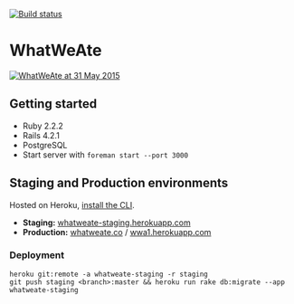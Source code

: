 [![Build status](https://circleci.com/gh/what-we-ate/what-we-ate.svg?style=shield)](https://circleci.com/gh/what-we-ate/what-we-ate)

# WhatWeAte

[![WhatWeAte at 31 May 2015](https://cloud.githubusercontent.com/assets/885223/7902825/cf1557f8-07be-11e5-93f0-facdfb4ffe82.png)](http://whatweate.co)

## Getting started

- Ruby 2.2.2
- Rails 4.2.1
- PostgreSQL
- Start server with `foreman start --port 3000`

## Staging and Production environments

Hosted on Heroku, [install the CLI](https://toolbelt.heroku.com/).

- **Staging:** [whatweate-staging.herokuapp.com](http://whatweate-staging.herokuapp.com)
- **Production:** [whatweate.co](http://whatweate.co) / [wwa1.herokuapp.com](http://wwa1.herokuapp.com)

### Deployment

```
heroku git:remote -a whatweate-staging -r staging
git push staging <branch>:master && heroku run rake db:migrate --app whatweate-staging
```
